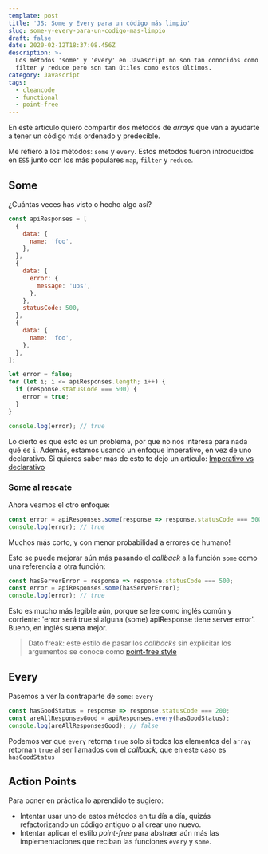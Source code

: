 ```yaml
---
template: post
title: 'JS: Some y Every para un código más limpio'
slug: some-y-every-para-un-codigo-mas-limpio
draft: false
date: 2020-02-12T18:37:08.456Z
description: >-
  Los métodos 'some' y 'every' en Javascript no son tan conocidos como map,
  filter y reduce pero son tan útiles como estos últimos.
category: Javascript
tags:
  - cleancode
  - functional
  - point-free
---
```


En este artículo quiero compartir dos métodos de _arrays_ que van a ayudarte
a tener un código más ordenado y predecible.

Me refiero a los métodos: `some` y `every`. Estos métodos fueron introducidos
en `ES5` junto con los más populares `map`, `filter` y `reduce`.

## Some

¿Cuántas veces has visto o hecho algo así?

```js
const apiResponses = [
  {
    data: {
      name: 'foo',
    },
  },
  {
    data: {
      error: {
        message: 'ups',
      },
    },
    statusCode: 500,
  },
  {
    data: {
      name: 'foo',
    },
  },
];

let error = false;
for (let i; i <= apiResponses.length; i++) {
  if (response.statusCode === 500) {
    error = true;
  }
}

console.log(error); // true
```

Lo cierto es que esto es un problema, por que no nos interesa para nada qué es
`i`. Además, estamos usando un enfoque imperativo, en vez de uno declarativo. Si
quieres saber más de esto te dejo un artículo:
[Imperativo vs declarativo](https://dzone.com/articles/imperative-vs-declarative-javascript)

### Some al rescate

Ahora veamos el otro enfoque:

```js
const error = apiResponses.some(response => response.statusCode === 500);
console.log(error); // true
```

Muchos más corto, y con menor probabilidad a errores de humano!

Esto se puede mejorar aún más pasando el _callback_ a la función `some` como una
referencia a otra función:

```js
const hasServerError = response => response.statusCode === 500;
const error = apiResponses.some(hasServerError);
console.log(error); // true
```

Esto es mucho más legible aún, porque se lee como inglés común y corriente:
'error será true si alguna (some) apiResponse tiene server error'. Bueno, en
inglés suena mejor.

> Dato freak: este estilo de pasar los _callbacks_ sin explicitar los argumentos
> se conoce como
> [point-free style](https://medium.com/dailyjs/functional-js-7-point-free-style-b21a1416ac6a)

## Every

Pasemos a ver la contraparte de `some`: `every`

```js
const hasGoodStatus = response => response.statusCode === 200;
const areAllResponsesGood = apiResponses.every(hasGoodStatus);
console.log(areAllResponsesGood); // false
```

Podemos ver que `every` retorna `true` solo si todos los elementos del `array`
retornan `true` al ser llamados con el _callback_, que en este caso es
`hasGoodStatus`

## Action Points

Para poner en práctica lo aprendido te sugiero:

- Intentar usar uno de estos métodos en tu día a día, quizás refactorizando un
  código antiguo o al crear uno nuevo.
- Intentar aplicar el estilo _point-free_ para abstraer aún más las
  implementaciones que reciban las funciones `every` y `some`.
